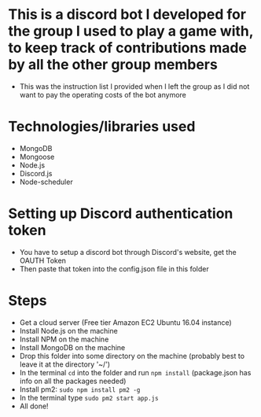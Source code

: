 # This is a discord bot I developed for the group I used to play a game with, to keep track of contributions made by all the other group members #
- This was the instruction list I provided when I left the group as I did not want to pay the operating costs of the bot anymore

# Technologies/libraries used #
- MongoDB
- Mongoose
- Node.js
- Discord.js
- Node-scheduler

# Setting up Discord authentication token #
- You have to setup a discord bot through Discord's website, get the OAUTH Token
- Then paste that token into the config.json file in this folder

# Steps #
- Get a cloud server (Free tier Amazon EC2 Ubuntu 16.04 instance)
- Install Node.js on the machine
- Install NPM on the machine
- Install MongoDB on the machine
- Drop this folder into some directory on the machine (probably best to leave it at the directory '~/')
- In the terminal `cd` into the folder and run `npm install` (package.json has info on all the packages needed)
- Install pm2: `sudo npm install pm2 -g`
- In the terminal type `sudo pm2 start app.js`
- All done!


